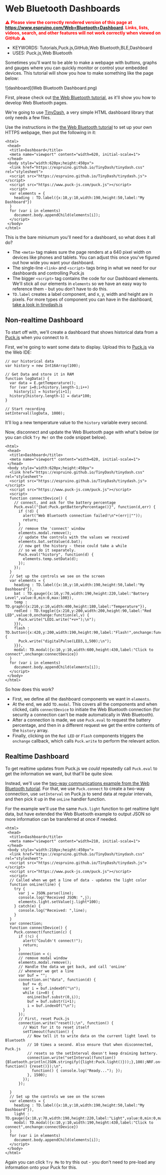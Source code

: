 <!--- Copyright (c) 2016 Gordon Williams, Pur3 Ltd. See the file LICENSE for copying permission. -->
Web Bluetooth Dashboards
========================

<span style="color:red">:warning: **Please view the correctly rendered version of this page at https://www.espruino.com/Web+Bluetooth+Dashboard. Links, lists, videos, search, and other features will not work correctly when viewed on GitHub** :warning:</span>

* KEYWORDS: Tutorials,Puck.js,GitHub,Web Bluetooth,BLE,Dashboard
* USES: Puck.js,Web Bluetooth

Sometimes you'll want to be able to make a webpage with buttons, graphs
and gauges where you can quickly monitor or control your embedded devices.
This tutorial will show you how to make something like the page below:

![dashboard](Web Bluetooth Dashboard.png)

First, please check out [the Web Bluetooth tutorial](Web+Bluetooth),
as it'll show you how to develop Web Bluetooth pages.

We're going to use [TinyDash](https://github.com/espruino/TinyDash),
a very simple HTML dashboard library that only needs a few files.

Use the instructions in the [the Web Bluetooth tutorial](Web+Bluetooth)
to set up your own HTTPS webpage, then put the following in it:

```HTML_demo_link
<html>
 <head>
  <title>Dashboard</title>
  <meta name="viewport" content="width=620, initial-scale=1">
 </head>
 <body style="width:620px;height:450px">
  <link href="https://espruino.github.io/TinyDash/tinydash.css" rel="stylesheet">
  <script src="https://espruino.github.io/TinyDash/tinydash.js"></script>
  <script src="https://www.puck-js.com/puck.js"></script>  
  <script>
  var elements = {
    heading : TD.label({x:10,y:10,width:190,height:50,label:"My Dashboard"})
  }
  for (var i in elements)
    document.body.appendChild(elements[i]);
  </script>
 </body>
</html>
```

This is the bare miniumum you'll need for a dashboard, so what does it all do?

* The `<meta>` tag makes sure the page renders at a 640 pixel width on devices
like phones and tablets. You can adjust this once you've figured out how wide
you want your dashboard.
* The single-line `<link>` and `<script>` tags bring in what we need for our dashboards and controlling Puck.js
* The bigger `<script>` tag contains the code for our Dashboard elements. We'll stick
all our elements in `elements` so we have an easy way to reference them - but you don't have
to do this.
* `TD.label` creates a label component, and x, y, width and height are in pixels. For
 more types of component you can have in the dashboard, [take a look in tinydash.js](https://github.com/espruino/TinyDash/blob/master/tinydash.js)

Non-realtime Dashboard
-------------------------

To start off with, we'll create a dashboard that shows historical data from
a [Puck.js](/Puck.js) when you connect to it.

First, we're going to want some data to display. Upload this to [Puck.js](/Puck.js)
via the Web IDE:

```
// our historical data
var history = new Int16Array(100);

// Get Data and store it in RAM
function logData() {
  var data = E.getTemperature();
  for (var i=0;i<history.length-1;i++)
    history[i] = history[i+1];
  history[history.length-1] = data*100;
}

// Start recording
setInterval(logData, 1000);
```

It'll log a new temperature value to the `history` variable every second.

Now, disconnect and update the Web Bluetooth page with what's below
(or you can click `Try Me!` on the code snippet below).

```HTML_demo_link
<html>
 <head>
  <title>Dashboard</title>
  <meta name="viewport" content="width=620, initial-scale=1">
 </head>
 <body style="width:620px;height:450px">
  <link href="https://espruino.github.io/TinyDash/tinydash.css" rel="stylesheet">
  <script src="https://espruino.github.io/TinyDash/tinydash.js"></script>
  <script src="https://www.puck-js.com/puck.js"></script>  
  <script>
  function connectDevice() {
    // connect, and ask for the battery percentage
    Puck.eval("{bat:Puck.getBatteryPercentage()}", function(d,err) {
      if (!d) {
        alert("Web Bluetooth connection failed!\n"+(err||""));
        return;
      }
      // remove the 'connect' window
      elements.modal.remove();
      // update the controls with the values we received
      elements.bat.setValue(d.bat);
      // now get the history - these could take a while
      // so we do it separately.
      Puck.eval("history", function(d) {
        elements.temp.setData(d);
      });
    });
  }
  // Set up the controls we see on the screen    
  var elements = {
    heading : TD.label({x:10,y:10,width:190,height:50,label:"My Dashboard"}),
    bat : TD.gauge({x:10,y:70,width:190,height:220,label:"Battery Level",value:0,min:0,max:100}),
    temp : TD.graph({x:210,y:10,width:400,height:180,label:"Temperature"}),
    redled : TD.toggle({x:210,y:200,width:200,height:90,label:"Red LED",value:0,onchange:function(el,v) {
      Puck.write("LED1.write("+v+");\n");
    }}),
    flash : TD.button({x:420,y:200,width:190,height:90,label:"Flash!",onchange:function(){
      Puck.write("digitalPulse(LED3,1,500);\n");
    }}),
    modal: TD.modal({x:10,y:10,width:600,height:430,label:"Click to connect",onchange:connectDevice})
  }
  for (var i in elements)
    document.body.appendChild(elements[i]);
  </script>
 </body>
</html>
```

So how does this work?

* First, we define all the dashboard components we want in `elements`.
* At the end, we add `TD.modal`. This covers all the components and when clicked,
calls `connectDevice` to initiate the Web Bluetooth connection (for security a
connection can't be made automatically in Web Bluetooth).
* After a connection is made, we use `Puck.eval` to request the battery
percentage, and then in a different request we get the entire contents of
the `history` array.
* Finally, clicking on the `Red LED` or `Flash` components triggers the
`onchange` callback, which calls `Puck.write` to perform the relevant action.

Realtime Dashboard
------------------

To get realtime updates from Puck.js we *could* repeatedly call `Puck.eval` to
get the information we want, but that'll be quite slow.

Instead, we'll use the [two-way communications example from the Web Bluetooth tutorial](Web+Bluetooth#two-way-communications).
For that, we use `Puck.connect` to create a two-way connection, use `setInterval`
on Puck.js to send data at regular intervals, and then pick it up in the
`onLine` handler function.

For the example we'll use the same `Puck.light` function to get realtime
light data, but have extended the Web Bluetooth example to output JSON
so more information can be transferred at once if needed.

```HTML_demo_link
<html>
 <head>
  <title>Dashboard</title>
  <meta name="viewport" content="width=210, initial-scale=1">
 </head>
 <body style="width:210px;height:450px">
  <link href="https://espruino.github.io/TinyDash/tinydash.css" rel="stylesheet">
  <script src="https://espruino.github.io/TinyDash/tinydash.js"></script>
  <script src="https://www.puck-js.com/puck.js"></script>  
  <script>
  // Called when we get a line of data - updates the light color
  function onLine(line) {
    try {
      var j = JSON.parse(line);
      console.log("Received JSON: ",j);
      elements.light.setValue(j.light*100);
    } catch(e) {
      console.log("Received: ",line);
    }
  }
  var connection;
  function connectDevice() {
    Puck.connect(function(c) {
      if (!c) {
        alert("Couldn't connect!");
        return;
      }
      connection = c;
      // remove modal window
      elements.modal.remove();
      // Handle the data we get back, and call 'onLine'
      // whenever we get a line
      var buf = "";
      connection.on("data", function(d) {
        buf += d;
        var i = buf.indexOf("\n");
        while (i>=0) {
          onLine(buf.substr(0,i));
          buf = buf.substr(i+1);
          i = buf.indexOf("\n");
        }
      });
      // First, reset Puck.js
      connection.write("reset();\n", function() {
        // Wait for it to reset itself
        setTimeout(function() {
          // Now tell it to write data on the current light level to Bluetooth
          // 10 times a second. Also ensure that when disconnected, Puck.js
          // resets so the setInterval doesn't keep draining battery.
          connection.write("setInterval(function(){Bluetooth.println(JSON.stringify({light:Puck.light()}));},100);NRF.on('disconnect', function() {reset()});\n",
            function() { console.log("Ready..."); });
          }, 1500);
        });
      });

  }
  // Set up the controls we see on the screen    
  var elements = {
    heading : TD.label({x:10,y:10,width:190,height:50,label:"My Dashboard"}),
    light : TD.gauge({x:10,y:70,width:190,height:220,label:"Light",value:0,min:0,max:100}),
    modal: TD.modal({x:10,y:10,width:190,height:430,label:"Click to connect",onchange:connectDevice})
  }
  for (var i in elements)
    document.body.appendChild(elements[i]);
  </script>
 </body>
</html>
```

Again you can click `Try Me` to try this out - you don't need to pre-load any
information onto your Puck for this.
